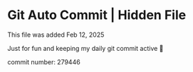 # Git Auto Commit | Hidden File

This file was added Feb 12, 2025

Just for fun and keeping my daily git commit active 🤪

commit number: 279446
